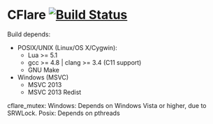 CFlare [![Build Status](https://travis-ci.org/KateAdams/CFlare.svg?branch=master)](https://travis-ci.org/KateAdams/CFlare)
========

Build depends:

 - POSIX/UNIX (Linux/OS X/Cygwin):
	 - Lua >= 5.1
	 - gcc >= 4.8 | clang >= 3.4 (C11 support)
	 - GNU Make
 - Windows (MSVC)
	 - MSVC 2013
	 - MSVC 2013 Redist

cflare_mutex:
	Windows:
		Depends on Windows Vista or higher, due to SRWLock.
	Posix:
		Depends on pthreads

